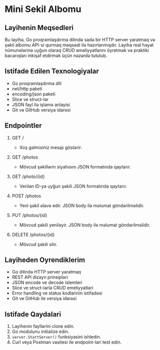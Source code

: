 # Mini Sekil Albomu

## Layihenin Meqsedleri
Bu layihə, Go proqramlaşdırma dilində sadə bir HTTP server yaratmaq və şəkil albomu API-si qurmaq məqsədi ilə hazırlanmışdır. Layihə real həyat nümunələrinə uyğun olaraq CRUD əməliyyatlarını öyrətmək və praktiki bacarıqları inkişaf etdirmək üçün nəzərdə tutulub.

## Istifade Edilen Texnologiyalar
- Go proqramlaşdırma dili
- net/http paketi
- encoding/json paketi
- Slice ve struct-lar
- JSON fayl ilə işləmə anlayisi
- Git və GitHub versiya idarəsi

## Endpointler
1. GET /
   - Xoş gəlmisiniz mesajı göstərir.

2. GET /photos
   - Mövcud şəkillərin siyahısını JSON formatında qaytarır.

3. GET /photo/{id}
   - Verilən ID-yə uyğun şəkili JSON formatında qaytarır.

4. POST /photos
   - Yeni şəkil əlavə edir. JSON body ilə məlumat göndərilməlidir.

5. PUT /photos/{id}
   - Mövcud şəkili yeniləyir. JSON body ilə məlumat göndərilməlidir.

6. DELETE /photos/{id}
   - Mövcud şəkili silir.

## Layiheden Oyrendiklerim
- Go dilində HTTP server yaratmaq
- REST API dizayn prinsipləri
- JSON encode ve decode islemleri
- Slice ve struct-larla CRUD emeliyyatlari
- Error handling ve status kodlarinin istifadəsi
- Git ve GitHub ile versiya idarəsi

## Istifade Qaydalari
1. Layihenin fayllarini clone edin.
2. Go modulunu initialize edin.
3. `server.StartServer()` funksiyasini ishledin.
4. Curl veya Postman vasitesi ile endpoint-lari test edin.
